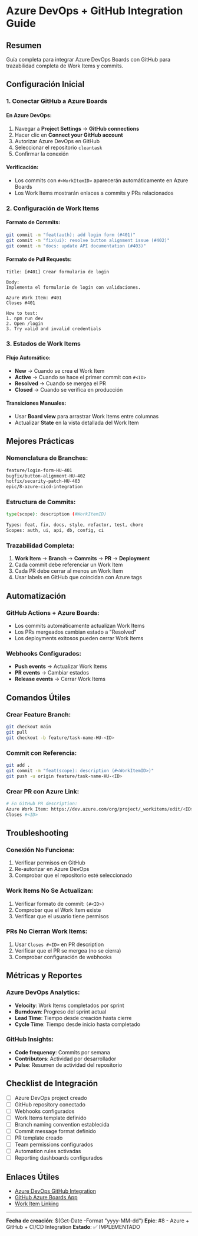 # Azure DevOps + GitHub Integration Guide

## Resumen
Guía completa para integrar Azure DevOps Boards con GitHub para trazabilidad completa de Work Items y commits.

## Configuración Inicial

### 1. Conectar GitHub a Azure Boards

#### En Azure DevOps:
1. Navegar a **Project Settings** → **GitHub connections**
2. Hacer clic en **Connect your GitHub account**
3. Autorizar Azure DevOps en GitHub
4. Seleccionar el repositorio `cleantask`
5. Confirmar la conexión

#### Verificación:
- Los commits con `#<WorkItemID>` aparecerán automáticamente en Azure Boards
- Los Work Items mostrarán enlaces a commits y PRs relacionados

### 2. Configuración de Work Items

#### Formato de Commits:
```bash
git commit -m "feat(auth): add login form (#401)"
git commit -m "fix(ui): resolve button alignment issue (#402)"
git commit -m "docs: update API documentation (#403)"
```

#### Formato de Pull Requests:
```
Title: [#401] Crear formulario de login

Body:
Implementa el formulario de login con validaciones.

Azure Work Item: #401
Closes #401

How to test:
1. npm run dev
2. Open /login
3. Try valid and invalid credentials
```

### 3. Estados de Work Items

#### Flujo Automático:
- **New** → Cuando se crea el Work Item
- **Active** → Cuando se hace el primer commit con `#<ID>`
- **Resolved** → Cuando se mergea el PR
- **Closed** → Cuando se verifica en producción

#### Transiciones Manuales:
- Usar **Board view** para arrastrar Work Items entre columnas
- Actualizar **State** en la vista detallada del Work Item

## Mejores Prácticas

### Nomenclatura de Branches:
```bash
feature/login-form-HU-401
bugfix/button-alignment-HU-402
hotfix/security-patch-HU-403
epic/8-azure-cicd-integration
```

### Estructura de Commits:
```bash
type(scope): description (#WorkItemID)

Types: feat, fix, docs, style, refactor, test, chore
Scopes: auth, ui, api, db, config, ci
```

### Trazabilidad Completa:
1. **Work Item** → **Branch** → **Commits** → **PR** → **Deployment**
2. Cada commit debe referenciar un Work Item
3. Cada PR debe cerrar al menos un Work Item
4. Usar labels en GitHub que coincidan con Azure tags

## Automatización

### GitHub Actions + Azure Boards:
- Los commits automáticamente actualizan Work Items
- Los PRs mergeados cambian estado a "Resolved"
- Los deployments exitosos pueden cerrar Work Items

### Webhooks Configurados:
- **Push events** → Actualizar Work Items
- **PR events** → Cambiar estados
- **Release events** → Cerrar Work Items

## Comandos Útiles

### Crear Feature Branch:
```bash
git checkout main
git pull
git checkout -b feature/task-name-HU-<ID>
```

### Commit con Referencia:
```bash
git add .
git commit -m "feat(scope): description (#<WorkItemID>)"
git push -u origin feature/task-name-HU-<ID>
```

### Crear PR con Azure Link:
```bash
# En GitHub PR description:
Azure Work Item: https://dev.azure.com/org/project/_workitems/edit/<ID>
Closes #<ID>
```

## Troubleshooting

### Conexión No Funciona:
1. Verificar permisos en GitHub
2. Re-autorizar en Azure DevOps
3. Comprobar que el repositorio esté seleccionado

### Work Items No Se Actualizan:
1. Verificar formato de commit: `(#<ID>)`
2. Comprobar que el Work Item existe
3. Verificar que el usuario tiene permisos

### PRs No Cierran Work Items:
1. Usar `Closes #<ID>` en PR description
2. Verificar que el PR se mergea (no se cierra)
3. Comprobar configuración de webhooks

## Métricas y Reportes

### Azure DevOps Analytics:
- **Velocity**: Work Items completados por sprint
- **Burndown**: Progreso del sprint actual
- **Lead Time**: Tiempo desde creación hasta cierre
- **Cycle Time**: Tiempo desde inicio hasta completado

### GitHub Insights:
- **Code frequency**: Commits por semana
- **Contributors**: Actividad por desarrollador
- **Pulse**: Resumen de actividad del repositorio

## Checklist de Integración

- [ ] Azure DevOps project creado
- [ ] GitHub repository conectado
- [ ] Webhooks configurados
- [ ] Work Items template definido
- [ ] Branch naming convention establecida
- [ ] Commit message format definido
- [ ] PR template creado
- [ ] Team permissions configurados
- [ ] Automation rules activadas
- [ ] Reporting dashboards configurados

## Enlaces Útiles

- [Azure DevOps GitHub Integration](https://docs.microsoft.com/en-us/azure/devops/boards/github/)
- [GitHub Azure Boards App](https://github.com/marketplace/azure-boards)
- [Work Item Linking](https://docs.microsoft.com/en-us/azure/devops/boards/github/link-to-from-github)

---

**Fecha de creación**: $(Get-Date -Format "yyyy-MM-dd")
**Epic**: #8 - Azure + GitHub + CI/CD Integration
**Estado**: ✅ IMPLEMENTADO